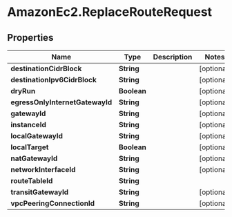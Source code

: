 # AmazonEc2.ReplaceRouteRequest

## Properties

Name | Type | Description | Notes
------------ | ------------- | ------------- | -------------
**destinationCidrBlock** | **String** |  | [optional] 
**destinationIpv6CidrBlock** | **String** |  | [optional] 
**dryRun** | **Boolean** |  | [optional] 
**egressOnlyInternetGatewayId** | **String** |  | [optional] 
**gatewayId** | **String** |  | [optional] 
**instanceId** | **String** |  | [optional] 
**localGatewayId** | **String** |  | [optional] 
**localTarget** | **Boolean** |  | [optional] 
**natGatewayId** | **String** |  | [optional] 
**networkInterfaceId** | **String** |  | [optional] 
**routeTableId** | **String** |  | 
**transitGatewayId** | **String** |  | [optional] 
**vpcPeeringConnectionId** | **String** |  | [optional] 


